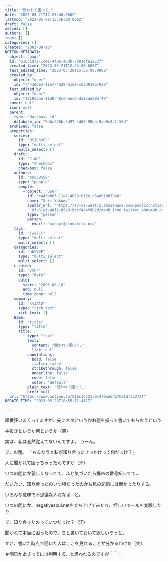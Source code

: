 ```yaml
---
title: "聞かれて困って…"
date: "2023-05-21T12:23:00.000Z"
lastmod: "2023-05-28T15:56:00.000Z"
draft: false
series: []
authors: []
tags: []
categories: []
created: "2003-08-18"
NOTION_METADATA:
  object: "page"
  id: "516c1d72-1ce1-4f0e-a6db-7b01dfe2272f"
  created_time: "2023-05-21T12:23:00.000Z"
  last_edited_time: "2023-05-28T15:56:00.000Z"
  created_by:
    object: "user"
    id: "c443eb63-11a7-4629-b15e-c6ad918b79a0"
  last_edited_by:
    object: "user"
    id: "1219c5ae-11d8-48ce-aec6-d385ae29af49"
  cover: null
  icon: null
  parent:
    type: "database_id"
    database_id: "9dbcf20b-4d97-4d69-98ba-8ae9c8c1f58d"
  archived: false
  properties:
    series:
      id: "B%3C%3FS"
      type: "multi_select"
      multi_select: []
    draft:
      id: "JiWU"
      type: "checkbox"
      checkbox: false
    authors:
      id: "bK%3B%5B"
      type: "people"
      people:
        - object: "user"
          id: "c443eb63-11a7-4629-b15e-c6ad918b79a0"
          name: "Saki Yakumo"
          avatar_url: "https://s3-us-west-2.amazonaws.com/public.notion-static.com/3ad1c4\
            97-61e1-48f1-85e8-6acf4c4fdb2d/maoh_icon_twitter_400x400.png"
          type: "person"
          person:
            email: "marqut@ziomatrix.org"
    tags:
      id: "jw%7CC"
      type: "multi_select"
      multi_select: []
    categories:
      id: "nbY%3F"
      type: "multi_select"
      multi_select: []
    created:
      id: "vmFr"
      type: "date"
      date:
        start: "2003-08-18"
        end: null
        time_zone: null
    summary:
      id: "x%3AlD"
      type: "rich_text"
      rich_text: []
    Name:
      id: "title"
      type: "title"
      title:
        - type: "text"
          text:
            content: "聞かれて困って…"
            link: null
          annotations:
            bold: false
            italic: false
            strikethrough: false
            underline: false
            code: false
            color: "default"
          plain_text: "聞かれて困って…"
          href: null
  url: "https://www.notion.so/516c1d721ce14f0ea6db7b01dfe2272f"
UPDATE_TIME: "2023-05-28T18:55:12.411Z"

---
```

<link rel="stylesheet" href="https://cdn.jsdelivr.net/npm/katex@0.16.2/dist/katex.min.css" integrity="sha384-bYdxxUwYipFNohQlHt0bjN/LCpueqWz13HufFEV1SUatKs1cm4L6fFgCi1jT643X" crossorigin="anonymous">


順番狂いまくってますが、先にネタというかお題を振って書いてもらおうという


手抜きというか何というか（笑）


実は、私は全然覚えてないんですよ。 うーん。


で、お題。 「おるたうと私が知り合ったきっかけって何だっけ？」


人に聞かれて困っちゃったんですが（汗）


いつの間にか親しくなってて、ふと気づいたら携帯の番号知ってて…


だいたい、知り合ったのいつ頃だったのかも私の記憶には無かったりする。


いろんな意味で不思議な人だなぁ…と。


いつの間にか、negativesoul.netを立ち上げてみたり、怪しいツールを実験したり


で、知り合ったのっていつだっけ？（汗）


聞かれて本当に困ったので、ちと書いておいて欲しいぞっと。


＃と、書いた時点で聞いた人はここを見れることが分かるわけだ（笑）


＃明日かあさってには判明する…と思われるのですが＾＾；

